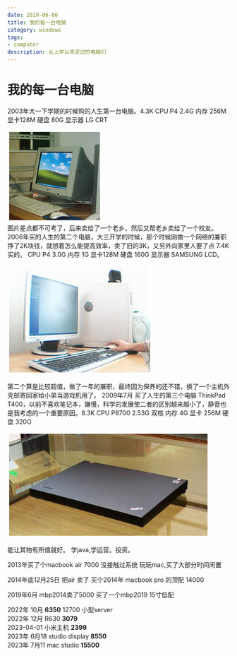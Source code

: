 ```yaml
---
date: 2019-06-06
title: 我的每一台电脑
category: windows
tags:
- computer
description: 从上学以来买过的电脑们
---
```

# 我的每一台电脑
2003年大一下学期的时候购的人生第一台电脑。4.3K
CPU  P4 2.4G 内存 256M  显卡128M 硬盘 80G 显示器 LG CRT

![pc1](./imgs/pc1.jpg)  
图片差点都不可考了，后来卖给了一个老乡，然后又帮老乡卖给了一个校友。
2006年买的人生的第二个电脑，大三开学的时候，那个时候刚做一个网络的兼职挣了2K块钱，就想着怎么能提高效率，卖了旧的3K，又另外向家里人要了点 7.4K 买的。
CPU  P4 3.0G 内存 1G  显卡128M 硬盘 160G 显示器 SAMSUNG LCD。

![pc2](./imgs/pc2.jpg)

第二个算是比较超值，做了一年的兼职，最终因为保养的还不错，换了一个主机外壳邮寄回家给小弟当游戏机用了。
2009年7月 买了人生的第三个电脑 ThinkPad T400，以前不喜欢笔记本，嫌慢，科学的发展使二者的区别越来越小了，静音也是我考虑的一个重要原因。8.3K
CPU  P8700 2.53G 双核 内存 4G  显卡 256M 硬盘 320G

![pc3](./imgs/pc3.jpg)

能让其物有所值就好。 学java,学运营。投资。

2013年买了个macbook air 7000 没接触过系统 玩玩mac,买了大部分时间闲置

2014年底12月25日 把air 卖了 买个2014年 macbook pro 的顶配 14000

2019年6月 mbp2014卖了5000 买了一个mbp2019 15寸低配

2022年 10月 **6350** 12700 小型server  
2022年 12月 R630 **3079**  
2023-04-01 小米主机 **2399**  
2023年 6月18 studio display **8550**  
2023年 7月11 mac studio  **15500**  
<Comment />
